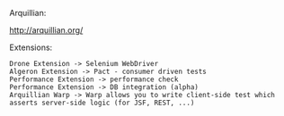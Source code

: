 Arquillian:

http://arquillian.org/

Extensions:

	Drone Extension -> Selenium WebDriver
	Algeron Extension -> Pact - consumer driven tests
	Performance Extension -> performance check
	Performance Extension -> DB integration (alpha)
	Arquillian Warp -> Warp allows you to write client-side test which asserts server-side logic (for JSF, REST, ...)